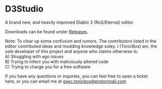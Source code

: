 # D3Studio
A brand new, and heavily improved Diablo 3 (RoS/Eternal) editor.

Downloads can be found under [Releases](https://github.com/Tonic-Box/D3Studio/releases/latest).  

Note:
To clear up some confusion and rumors. The contributors listed in the editor contributed ideas and modding knowledge soley. I (TonicBox) am, the sole developer of this project and anyone who claims otherwise is:  
A) Struggling with ego issues  
B) Trying to infect you with maliciously altered code  
C) Trying to charge you for a free software  

If you have any questions or inquiries, you can feel free to open a ticket here, or you can email me at gsec.tonicbox@protonmail.com
